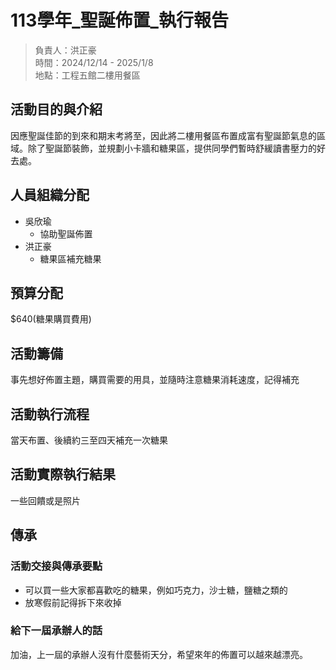# 113學年_聖誕佈置_執行報告

> 負責人：洪正豪  
> 時間：2024/12/14 - 2025/1/8  
> 地點：工程五館二樓用餐區  

## 活動目的與介紹

因應聖誕佳節的到來和期末考將至，因此將二樓用餐區布置成富有聖誕節氣息的區域。除了聖誕節裝飾，並規劃小卡牆和糖果區，提供同學們暫時舒緩讀書壓力的好去處。

## 人員組織分配

- 吳欣瑜
  - 協助聖誕佈置
- 洪正豪
  - 糖果區補充糖果

## 預算分配

\$640(糖果購買費用)

## 活動籌備

事先想好佈置主題，購買需要的用具，並隨時注意糖果消耗速度，記得補充

## 活動執行流程

當天布置、後續約三至四天補充一次糖果

## 活動實際執行結果

一些回饋或是照片

## 傳承

### 活動交接與傳承要點

- 可以買一些大家都喜歡吃的糖果，例如巧克力，沙士糖，鹽糖之類的
- 放寒假前記得拆下來收掉

### 給下一屆承辦人的話

加油，上一屆的承辦人沒有什麼藝術天分，希望來年的佈置可以越來越漂亮。
